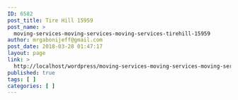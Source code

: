 ```yaml
---
ID: 6582
post_title: Tire Hill 15959
post_name: >
  moving-services-moving-services-moving-services-tirehill-15959
author: mrgabonijeff@gmail.com
post_date: 2018-03-28 01:47:17
layout: page
link: >
  http://localhost/wordpress/moving-services-moving-services-moving-services-tirehill-15959/
published: true
tags: [ ]
categories: [ ]
---
```

